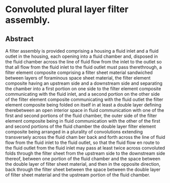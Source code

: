 # Convoluted plural layer filter assembly.

## Abstract
A filter assembly is provided comprising a housing a fluid inlet and a fluid outlet in the housing, each opening into a fluid chamber and, disposed in the fluid chamber across the line of fluid flow from the inlet to the outlet so that all flow from the fluid inlet to the fluid outlet must pass therethrough, a filter element composite comprising a filter sheet material sandwiched between layers of foraminous space sheet material, the filter element composite having an upstream side and a downstream side and separating the chamber into a first portion on one side to the filter element composite communicating with the fluid inlet, and a second portion on the other side of the filter element composite communicating with the fluid outlet the filter element composite being folded on itself in at least a double layer defining therebetween an open interior space in fluid communication with one of the first and second portions of the fluid chamber, the outer side of the filter element composite being in fluid communication with the other of the first and second portions of the fluid chamber the double layer filter element composite being arranged in a plurality of convolutions extending transversely across the fluid cham ber back and forth across the line of fluid flow from the fluid inlet to the fluid outlet, so that the fluid flow en route to the fluid outlet from the fluid inlet may pass at least twice across convoluted folds through the filter sheet from the upstream side to the downstream side thereof, between one portion of the fluid chamber and the space between the double layer of filter sheet material, and then in the opposite direction, back through the filter sheet between the space between the double layer of filter sheet material and the upstream portion of the fluid chamber.